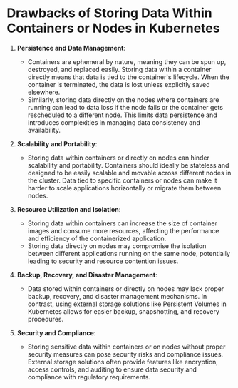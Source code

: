 # Drawbacks of Storing Data Within Containers or Nodes in Kubernetes

1. **Persistence and Data Management**:
   
   - Containers are ephemeral by nature, meaning they can be spun up, destroyed, and replaced easily. Storing data within a container directly means that data is tied to the container's lifecycle. When the container is terminated, the data is lost unless explicitly saved elsewhere.
   - Similarly, storing data directly on the nodes where containers are running can lead to data loss if the node fails or the container gets rescheduled to a different node. This limits data persistence and introduces complexities in managing data consistency and availability.
2. **Scalability and Portability**:
   
   - Storing data within containers or directly on nodes can hinder scalability and portability. Containers should ideally be stateless and designed to be easily scalable and movable across different nodes in the cluster. Data tied to specific containers or nodes can make it harder to scale applications horizontally or migrate them between nodes.
3. **Resource Utilization and Isolation**:
   
   - Storing data within containers can increase the size of container images and consume more resources, affecting the performance and efficiency of the containerized application.
   - Storing data directly on nodes may compromise the isolation between different applications running on the same node, potentially leading to security and resource contention issues.
4. **Backup, Recovery, and Disaster Management**:
   
   - Data stored within containers or directly on nodes may lack proper backup, recovery, and disaster management mechanisms. In contrast, using external storage solutions like Persistent Volumes in Kubernetes allows for easier backup, snapshotting, and recovery procedures.
5. **Security and Compliance**:
   
   - Storing sensitive data within containers or on nodes without proper security measures can pose security risks and compliance issues. External storage solutions often provide features like encryption, access controls, and auditing to ensure data security and compliance with regulatory requirements.

